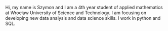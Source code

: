 Hi, my name is Szymon and I am a 4th year student of applied mathematics at Wrocław University of Science and Technology. I am focusing on developing new data analysis and data science skills. I work in python and SQL.
